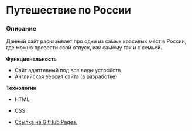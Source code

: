 # Путешествие по России

### Описание
Данный сайт расказывает про одни из самых красивых мест в России, где можно провести свой отпуск, как самому так и с семьей.  

**Функциональность**

* Сайт адаптивный под все виды устройств.
* Английская версия сайта (в разработке)

**Технологии**

* HTML
* CSS

* [Ссылка на GitHub Pages.](https://stmelik.github.io/russian-travel/)